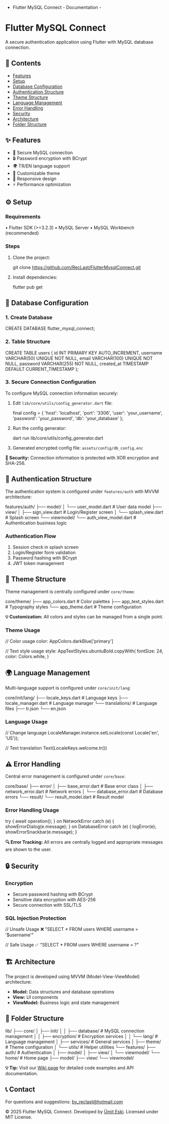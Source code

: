- Flutter MySQL Connect - Documentation -

Flutter MySQL Connect
=====================

A secure authentication application using Flutter with MySQL database connection.

📑 Contents
-----------

* [Features](#features)
* [Setup](#setup)
* [Database Configuration](#database)
* [Authentication Structure](#auth)
* [Theme Structure](#theme)
* [Language Management](#lang)
* [Error Handling](#error)
* [Security](#security)
* [Architecture](#architecture)
* [Folder Structure](#folder)

✨ Features
----------

* 🔐 Secure MySQL connection
* 🔒 Password encryption with BCrypt
* 🌍 TR/EN language support
* 🎨 Customizable theme
* 📱 Responsive design
* ⚡ Performance optimization

⚙️ Setup
--------

### Requirements

• Flutter SDK (>=3.2.3)
• MySQL Server
• MySQL Workbench (recommended)

### Steps

1.  Clone the project:
    
    git clone https://github.com/RecLast/FlutterMysqlConnect.git
    
2.  Install dependencies:
    
    flutter pub get
    

💾 Database Configuration
-------------------------

### 1\. Create Database

CREATE DATABASE flutter\_mysql\_connect;

### 2\. Table Structure

CREATE TABLE users (
    id INT PRIMARY KEY AUTO_INCREMENT,
    username VARCHAR(50) UNIQUE NOT NULL,
    email VARCHAR(100) UNIQUE NOT NULL,
    password VARCHAR(255) NOT NULL,
    created\_at TIMESTAMP DEFAULT CURRENT\_TIMESTAMP
);

### 3\. Secure Connection Configuration

To configure MySQL connection information securely:

1.  Edit `lib/core/utils/config_generator.dart` file:
    
    final config = {
        'host': 'localhost',
        'port': '3306',
        'user': 'your_username',
        'password': 'your_password',
        'db': 'your_database'
    };
    
2.  Run the config generator:
    
    dart run lib/core/utils/config_generator.dart
    
3.  Generated encrypted config file: `assets/config/db_config.enc`

**🔐 Security:** Connection information is protected with XOR encryption and SHA-256.

🔑 Authentication Structure
---------------------------

The authentication system is configured under `features/auth` with MVVM architecture:

features/auth/
├── model/
│   └── user_model.dart          # User data model
├── view/
│   ├── sign_view.dart           # Login/Register screen
│   └── splash_view.dart         # Splash screen
└── viewmodel/
    └── auth\_view\_model.dart     # Authentication business logic

### Authentication Flow

1.  Session check in splash screen
2.  Login/Register form validation
3.  Password hashing with BCrypt
4.  JWT token management

🎨 Theme Structure
------------------

Theme management is centrally configured under `core/theme`:

core/theme/
├── app_colors.dart      # Color palettes
├── app\_text\_styles.dart # Typography styles
└── app_theme.dart       # Theme configuration

**💡 Customization:** All colors and styles can be managed from a single point.

### Theme Usage

// Color usage
color: AppColors.darkBlue\['primary'\]

// Text style usage
style: AppTextStyles.ubuntuBold.copyWith(
    fontSize: 24,
    color: Colors.white,
)

🌍 Language Management
----------------------

Multi-language support is configured under `core/init/lang`:

core/init/lang/
├── locale_keys.dart    # Language keys
├── locale_manager.dart # Language manager
└── translations/       # Language files
    ├── tr.json
    └── en.json

### Language Usage

// Change language
LocaleManager.instance.setLocale(const Locale('en', 'US'));

// Text translation
Text(LocaleKeys.welcome.tr())

⚠️ Error Handling
-----------------

Central error management is configured under `core/base`:

core/base/
├── error/
│   ├── base_error.dart      # Base error class
│   ├── network_error.dart   # Network errors
│   └── database_error.dart  # Database errors
└── result/
    └── result_model.dart    # Result model

### Error Handling Usage

try {
  await operation();
} on NetworkError catch (e) {
  showErrorDialog(e.message);
} on DatabaseError catch (e) {
  logError(e);
  showErrorSnackbar(e.message);
}

**🔍 Error Tracking:** All errors are centrally logged and appropriate messages are shown to the user.

🔒 Security
-----------

### Encryption

* Secure password hashing with BCrypt
* Sensitive data encryption with AES-256
* Secure connection with SSL/TLS

### SQL Injection Protection

// Unsafe Usage ❌
"SELECT * FROM users WHERE username = '$username'"

// Safe Usage ✅
"SELECT * FROM users WHERE username = ?"

🏗️ Architecture
----------------

The project is developed using MVVM (Model-View-ViewModel) architecture:

* **Model:** Data structures and database operations
* **View:** UI components
* **ViewModel:** Business logic and state management

📁 Folder Structure
-------------------

lib/
├── core/
│   ├── init/
│   │   ├── database/      # MySQL connection management
│   │   ├── encryption/    # Encryption services
│   │   └── lang/         # Language management
│   ├── services/         # General services
│   ├── theme/           # Theme configuration
│   └── utils/           # Helper utilities
└── features/
    ├── auth/            # Authentication
    │   ├── model/
    │   ├── view/
    │   └── viewmodel/
    └── home/            # Home page
        ├── model/
        ├── view/
        └── viewmodel/

**💡 Tip:** Visit our [Wiki page](https://github.com/RecLast/FlutterMysqlConnect/wiki) for detailed code examples and API documentation.

📞 Contact
----------

For questions and suggestions: [by_reclast@hotmail.com](mailto:by_reclast@hotmail.com)

© 2025 Flutter MySQL Connect. Developed by [Ümit Eski](www.umiteski.com.tr). Licensed under MIT License.